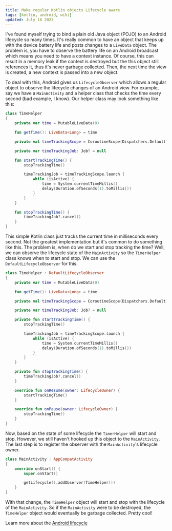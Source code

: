 ```yaml
---
title: Make regular Kotlin objects Lifecycle aware
tags: [kotlin, android, wiki]
updated: July 16 2023
---
```


I've found myself trying to bind a plain old Java object (POJO) to an Android lifecycle so many times. It's really common to have an object that keeps up with the device battery life and posts changes to a `LiveData` object. The problem is, you have to observe the battery life on an Android broadcast which means you need to have a context instance. Of course, this can result in a memory leak if the context is destroyed but the this object still references it, thus it's never garbage collected. Then, the next time the view is created, a new context is passed into a new object.

To deal with this, Android gives us `LifecycleObserver` which allows a regular object to observe the lifecycle changes of an Android view. For example, say we have a `MainActivity` and a helper class that checks the time every second (bad example, I know). Our helper class may look something like this:

```kotlin
class TimeHelper
{
    private var time = MutableLiveData(0)

    fun getTime(): LiveData<Long> = time

    private val timeTrackingScope = CoroutineScope(Dispatchers.Default)

    private var timeTrackingJob: Job? = null

    fun startTrackingTime() {
        stopTrackingTime()

        timeTrackingJob = timeTrackingScope.launch {
            while (isActive) {
                time = System.currentTimeMillis()
                delay(Duration.ofSeconds(1).toMillis())
            }
        }
    }

    fun stopTrackingTime() {
        timeTrackingJob?.cancel()
    }
}
```

This simple Kotlin class just tracks the current time in milliseconds every second. Not the greatest implementation but it's common to do something like this. The problem is, when do we start and stop tracking the time? Well, we can observe the lifecycle state of the `MainActivity` so the `TimerHelper` class knows when to start and stop. We can use the `DefaultLifecycleObserver` for this.

```kotlin
class TimeHelper : DefaultLifecycleObserver
{
    private var time = MutableLiveData(0)

    fun getTime(): LiveData<Long> = time

    private val timeTrackingScope = CoroutineScope(Dispatchers.Default)

    private var timeTrackingJob: Job? = null

    private fun startTrackingTime() {
        stopTrackingTime()

        timeTrackingJob = timeTrackingScope.launch {
            while (isActive) {
                time = System.currentTimeMillis()
                delay(Duration.ofSeconds(1).toMillis())
            }
        }
    }

    private fun stopTrackingTime() {
        timeTrackingJob?.cancel()
    }

    override fun onResume(owner: LifecycleOwner) {
        startTrackingTime()
    }

    override fun onPause(owner: LifecycleOwner) {
        stopTrackingTime()
    }
}
```

Now, based on the state of some lifecycle the `TimerHelper` will start and stop. However, we still haven't hooked up this object to the `MainActivity`. The last step is to register the observer with the `MainActivity`'s lifecycle owner.

```kotlin
class MainActivity : AppCompatActivity
{
    override onStart() {
        super.onStart()

        getLifecycle().addObserver(TimeHelper())
    }
}
```

With that change, the `TimeHelper` object will start and stop with the lifecycle of the `MainActivity`. So if the `MainActivity` were to be destroyed, the `TimeHelper` object would eventually be garbage collected. Pretty cool!

Learn more about the [Android lifecycle](https://developer.android.com/topic/libraries/architecture/lifecycle)

